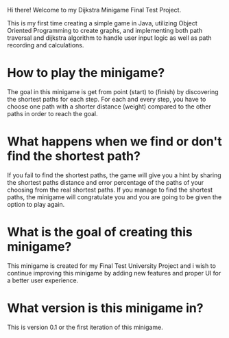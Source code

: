 Hi there! Welcome to my Dijkstra Minigame Final Test Project. 

This is my first time creating a simple game in Java, utilizing Object Oriented Programming to create graphs, 
and implementing both path traversal and dijkstra algorithm to handle user input logic as well as path recording and calculations.

# How to play the minigame?
The goal in this minigame is get from point (start) to (finish) by discovering the shortest paths for each step.
For each and every step, you have to choose one path with a shorter distance (weight) compared to the other paths in order to reach the goal.

# What happens when we find or don't find the shortest path?
If you fail to find the shortest paths, the game will give you a hint by sharing the shortest paths distance and error percentage of the paths of your choosing 
from the real shortest paths. If you manage to find the shortest paths, the minigame will congratulate you and you are going to be given the option to play again.

# What is the goal of creating this minigame?
This minigame is created for my Final Test University Project and i wish to continue improving this minigame by adding new features and proper UI for a better user experience.  

# What version is this minigame in?
This is version 0.1 or the first iteration of this minigame.
